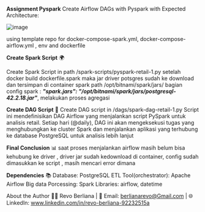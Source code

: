 ********Assignment Pyspark********
Create Airflow DAGs with Pyspark with Expected Architecture:

![image](https://github.com/user-attachments/assets/f28683ba-5c8f-44ff-968e-0fe75016d4fc)


using template repo for docker-compose-spark.yml, docker-compose-airflow.yml , env and dockerfile 

**Create Spark Script** 🌍

Create Spark Script in path /spark-scripts/pyspark-retail-1.py 
setelah docker build dockerfile.spark maka jar driver potsgres sudah ke download dan tersimpan di container spark path /opt/bitnami/spark/jars/ 
bagian config spark : **_"spark.jars": "/opt/bitnami/spark/jars/postgresql-42.2.18.jar"_**,
melakukan proses agregasi 


**Create DAG Script** 🎯
Create DAG script in /dags/spark-dag-retail-1.py
Script ini mendefinisikan DAG Airflow yang menjalankan script PySpark untuk analisis retail. Setiap hari (@daily), DAG ini akan mengeksekusi tugas yang menghubungkan ke cluster Spark dan menjalankan aplikasi yang terhubung ke database PostgreSQL untuk analisis lebih lanjut


**Final Conclusion** 📊
saat proses menjalankan airflow masih belum bisa kehubung ke driver , driver jar sudah kedownload di container, config sudah dimasukkan ke script , masih mencari error dimana 



**Dependencies** 📚
Database: PostgreSQL
ETL Tool(orchestrator): Apache Airflow
Big data Porcessing: Spark
Libraries: airflow, datetime

About the Author 👩‍💻
Revo Berliana | 📧 Email: berlianarevo@Gmail.com | 🌐 LinkedIn: www.linkedin.com/in/revo-berliana-92232515a

